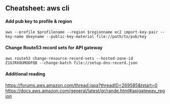 ## Cheatsheet: aws cli
#### Add pub key to profile & region
```aws --profile $profilename --region $regionname ec2 import-key-pair --key-name $keyname --public-key-material file://path/to/pub/key```

#### Change Route53 record sets for API gateway
``` aws route53 change-resource-record-sets --hosted-zone-id Z1UJRXOUMOOFQ8 --change-batch file://setup-dns-record.json ```

#### Additional reading
https://forums.aws.amazon.com/thread.jspa?threadID=269585&tstart=0
https://docs.aws.amazon.com/general/latest/gr/rande.html#apigateway_region
